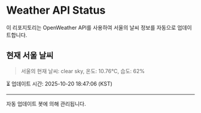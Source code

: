 
# Weather API Status

이 리포지토리는 OpenWeather API를 사용하여 서울의 날씨 정보를 자동으로 업데이트합니다.

## 현재 서울 날씨
> 서울의 현재 날씨: clear sky, 온도: 10.76°C, 습도: 62%

⏳ 업데이트 시간: 2025-10-20 18:47:06 (KST)

---
자동 업데이트 봇에 의해 관리됩니다.

